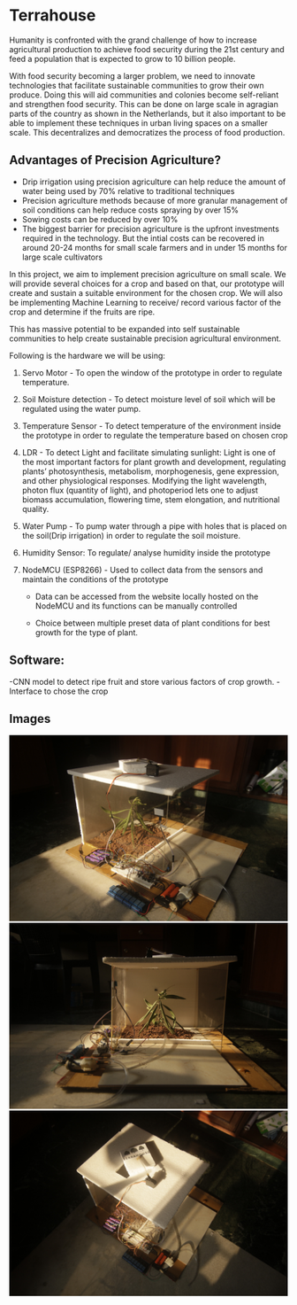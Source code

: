 # Terrahouse
 
Humanity is confronted with the grand challenge of how to increase agricultural production to achieve food security during the 21st century and feed a population that is expected to grow to 10 billion people. 

With food security becoming a larger problem, we need to innovate technologies that facilitate sustainable communities to grow their own produce. Doing this will aid communities and colonies become self-reliant and strengthen food security. This can be done on large scale in agragian parts of the country as shown in the Netherlands, but it also important to be able to implement these techniques in urban living spaces on a smaller scale. This decentralizes and democratizes the process of food production.

## Advantages of Precision Agriculture?

- Drip irrigation using precision agriculture can help reduce the amount of water being used by 70% relative to traditional techniques
- Precision agriculture methods because of more granular management of soil conditions can help reduce costs spraying by over 15%
- Sowing costs can be reduced by over 10%
- The biggest barrier for precision agriculture is the upfront investments required in the technology. But the intial costs can be recovered in around 20-24 months for small scale farmers and in under 15 months for large scale cultivators

In this project, we aim to implement precision agriculture on small scale.  We will provide several choices for a crop and based on that, our prototype will create and sustain a suitable environment for the chosen crop. We will also be implementing Machine Learning to receive/ record various factor of the crop and determine if the fruits are ripe. 

This has massive potential to be expanded into self sustainable communities to help create sustainable precision agricultural environment. 

Following is the hardware we will be using: 

1) Servo Motor - To open the window of the prototype in order to regulate temperature.

2) Soil Moisture detection - To detect moisture level of soil which will be regulated using the water pump.

3) Temperature Sensor - To detect temperature of the environment inside the prototype in order to regulate the temperature based on chosen crop

4) LDR - To detect Light and facilitate simulating sunlight: Light is one of the most important factors for plant growth and development, regulating plants’ photosynthesis, metabolism, morphogenesis, gene expression, and other physiological responses. Modifying the light wavelength, photon flux (quantity of light), and photoperiod lets one to adjust biomass accumulation, flowering time, stem elongation, and nutritional quality. 

5) Water Pump - To pump water through a pipe with holes that is placed on the soil(Drip irrigation) in order to regulate the soil moisture.

6) Humidity Sensor: To regulate/ analyse humidity inside the prototype

7) NodeMCU (ESP8266) - Used to collect data from the sensors and maintain the conditions 
     of the prototype
      - Data can be accessed from the website locally hosted on the NodeMCU and  its 
          functions can be manually controlled

      - Choice between multiple preset data of plant conditions for best growth for the type of 
       plant.

## Software: 
-CNN model to detect ripe fruit and store various factors of crop growth. 
-Interface to chose the crop

## Images
![Angle View](/_MG_6115.JPG)
![Front View](/_MG_6119.JPG)
![Top View](/_MG_6128.JPG)
